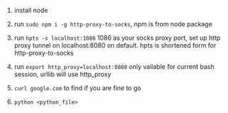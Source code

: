 1. install node
2. run `sudo npm i -g http-proxy-to-socks`, npm is from node package
3. run `hpts -s localhost:1086` 1086 as your socks proxy port, set up http proxy tunnel on localhost:8080 on default. hpts is shortened form for http-proxy-to-socks
4. run `export http_proxy=localhost:8080` only vailable for current bash session, urllib will use http_proxy
5. `curl google.com` to find if you are fine to go

6. `python <python_file>`

